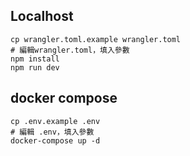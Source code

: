 

## Localhost
```
cp wrangler.toml.example wrangler.toml
# 編輯wrangler.toml，填入參數
npm install
npm run dev
```

## docker compose
```
cp .env.example .env
# 編輯 .env，填入參數
docker-compose up -d 
```